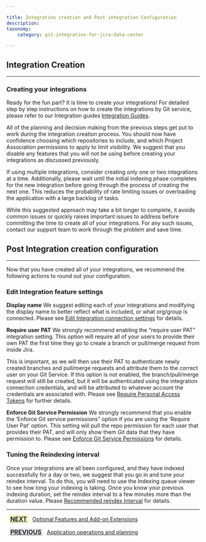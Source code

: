 ```yaml
---

title: Integration creation and Post integration Configuration
description:
taxonomy:
    category: git-integration-for-jira-data-center

---
```

## Integration Creation
---
### Creating your integrations
Ready for the fun part? It is time to create your integrations! For detailed step by step instructions on how to create the integrations by Git service, please refer to our Integration guides [Integration Guides](https://help.gitkraken.com/git-integration-for-jira-data-center/integration-guides-gij-self-managed/).

All of the planning and decision making from the previous steps get put to work during the integration creation process. You should now have confidence choosing which repositories to include, and which Project Association permissions to apply to limit visibility. We suggest that you disable any features that you will not be using before creating your integrations as discussed previously.

If using multiple integrations, consider creating only one or two integrations at a time. Additionally, please wait until the initial indexing phase completes for the new integration before going through the process of creating the next one. This reduces the probability of rate limiting issues or overloading the application with a large backlog of tasks. 

While this suggested approach may take a bit longer to complete, it avoids common issues or quickly raises important issues to address before committing the time to create all of your integrations. For any such issues, contact our support team  to work through the problem and save time.


## Post Integration creation configuration
---
Now that you have created all of your integrations, we recommend the following actions to round out your configuration.

### Edit Integration feature settings
**Display name**
We suggest editing each of your integrations and modifying the display name to better reflect what is included, or what org/group is connected. Please see [Edit Integration connection settings](https://help.gitkraken.com/git-integration-for-jira-data-center/edit-integration-connection-settings-gij-self-managed/) for details.

**Require user PAT**
We strongly recommend enabling the “require user PAT” integration setting. This option will require all of your users to provide their own PAT the first time they go to create a branch or pull/merge request from inside Jira. 

This is important, as we will then use their PAT to authenticate newly created branches and pull/merge requests and  attribute them to the correct user on your Git Service. If this option is not enabled, the branch/pull/merge request will still be created, but it will be authenticated using the integration connection credentials, and will be attributed to whatever account the credentials are associated with. Please see [Require Personal Access Tokens](https://help.gitkraken.com/git-integration-for-jira-data-center/require-personal-access-tokens-for-user-actions-create-branch-pull-request-gij-self-managed/) for further details.

**Enforce Git Service Permission**
We strongly recommend that you enable the ‘Enforce Git service permissions” option if you are using the ‘Require User Pat’ option. This setting will pull the repo permission for each user that provides their PAT, and will only show them Git data that they have permission to. Please see [Enforce Git Service Permissions](https://help.gitkraken.com/git-integration-for-jira-data-center/enforce-git-service-permissions-gij-self-managed/) for details.

### Tuning the Reindexing interval
Once your integrations are all been configured, and they have indexed successfully for a day or two, we suggest that you go in and tune your reindex interval. To do this, you will need to use the Indexing queue viewer to see how long your indexing is taking. Once you know  your previous indexing duration, set the reindex interval to a few minutes more than the duration value. Please [Recommended reindex Interval](https://help.gitkraken.com/git-integration-for-jira-data-center/recommended-reindex-interval-setting-gij-self-managed/) for details.

___

[<b style='background-color:#FFFCC3; padding:1px 5px; color:#181D28; border-radius:3px; margin: 0 5px; font-size: medium;'>NEXT</b>](/git-integration-for-jira-data-center/Getting-Started-Guide-Optional-Features-dc) <a href="https://help.gitkraken.com/git-integration-for-jira-data-center/Getting-Started-Guide-Optional-Features-dc/">Optional Features and Add-on Extensions</a>

[<b style='background-color:#F1F1F1; padding:1px 5px; color:#181D28; border-radius:3px; margin: 0 5px; font-size: medium;'>PREVIOUS</b>](/git-integration-for-jira-data-center/git-integration-for-jira-data-center/Getting-Started-Guide-App-operations-and-planning-dc/) <a href="https://help.gitkraken.com/git-integration-for-jira-data-center/git-integration-for-jira-data-center/Getting-Started-Guide-App-operations-and-planning-dc/">Application operations and planning</a>
